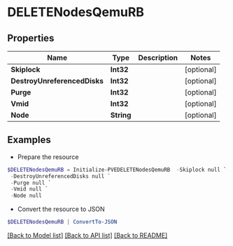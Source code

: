 # DELETENodesQemuRB
## Properties

Name | Type | Description | Notes
------------ | ------------- | ------------- | -------------
**Skiplock** | **Int32** |  | [optional] 
**DestroyUnreferencedDisks** | **Int32** |  | [optional] 
**Purge** | **Int32** |  | [optional] 
**Vmid** | **Int32** |  | [optional] 
**Node** | **String** |  | [optional] 

## Examples

- Prepare the resource
```powershell
$DELETENodesQemuRB = Initialize-PVEDELETENodesQemuRB  -Skiplock null `
 -DestroyUnreferencedDisks null `
 -Purge null `
 -Vmid null `
 -Node null
```

- Convert the resource to JSON
```powershell
$DELETENodesQemuRB | ConvertTo-JSON
```

[[Back to Model list]](../README.md#documentation-for-models) [[Back to API list]](../README.md#documentation-for-api-endpoints) [[Back to README]](../README.md)

